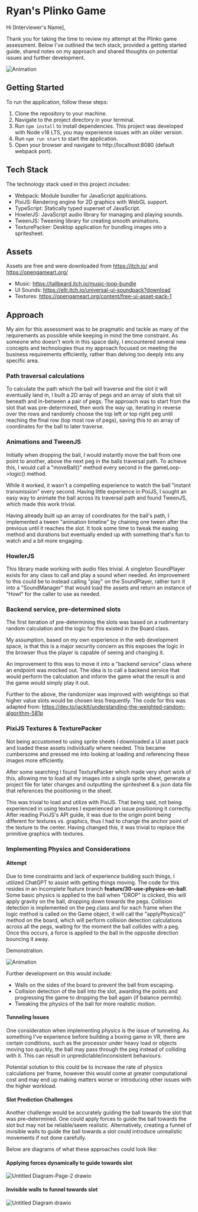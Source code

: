 # Ryan's Plinko Game
Hi [Interviewer's Name],

Thank you for taking the time to review my attempt at the Plinko game assessment. Below I've outlined the tech stack, provided a getting started guide, shared notes on my approach and shared thoughts on potential issues and further development.

![Animation](https://github.com/RyanLangman/plinko_game/assets/110283613/457c5fba-c7fb-475e-b00e-62becf63523a)

## Getting Started
To run the application, follow these steps:

1. Clone the repository to your machine.
2. Navigate to the project directory in your terminal.
3. Run ```npm install``` to install dependencies. This project was developed with Node v18 LTS, you may experience issues with an older version.
4. Run ```npm run start``` to start the application.
5. Open your browser and navigate to http://localhost:8080 (default webpack port).

## Tech Stack
The technology stack used in this project includes:

- Webpack: Module bundler for JavaScript applications.
- PixiJS: Rendering engine for 2D graphics with WebGL support.
- TypeScript: Statically typed superset of JavaScript.
- HowlerJS: JavaScript audio library for managing and playing sounds.
- TweenJS: Tweening library for creating smooth animations.
- TexturePacker: Desktop application for bundling images into a spritesheet.

## Assets
Assets are free and were downloaded from https://itch.io/ and https://opengameart.org/
- Music: https://tallbeard.itch.io/music-loop-bundle
- UI Sounds: https://ellr.itch.io/universal-ui-soundpack?download
- Textures: https://opengameart.org/content/free-ui-asset-pack-1

## Approach
My aim for this assessment was to be pragmatic and tackle as many of the requirements as possible while keeping in mind the time constraint. As someone who doesn't work in this space daily, I encountered several new concepts and technologies thus my approach focused on meeting the business requirements efficiently, rather than delving too deeply into any specific area.

### Path traversal calculations
To calculate the path which the ball will traverse and the slot it will eventually land in,
I built a 2D array of pegs and an array of slots that sit beneath and in-between a pair of pegs. The approach was to start from the slot that was pre-determined, then work the way up, iterating in reverse over the rows and randomly choose the top left or top right peg until reaching the final row (top most row of pegs), saving this to an array of coordinates for the ball to later traverse.

### Animations and TweenJS
Initially when dropping the ball, I would instantly move the ball from one point to another, above the next peg in the balls traversal path. To achieve this, I would call a "moveBall()" method every second in the gameLoop->logic() method.

While it worked, it wasn't a compelling experience to watch the ball "instant transmission" every second. Having little experience in PixiJS, I sought an easy way to animate the ball across its traversal path and found TweenJS, which made this work trivial.

Having already built up an array of coordinates for the ball's path, I implemented a tween "animation timeline" by chaining one tween after the previous until it reaches the slot. It took some time to tweak the easing method and durations but eventually ended up with something that's fun to watch and a bit more engaging.

### HowlerJS
This library made working with audio files trivial. A singleton SoundPlayer exists for any class to call and play a sound when needed. An improvement to this could be to instead calling "play" on the SoundPlayer, rather turn it into a "SoundManager" that would load the assets and return an instance of "Howl" for the caller to use as needed.

### Backend service, pre-determined slots
The first iteration of pre-determining the slots was based on a rudimentary random calculation and the logic for this existed in the Board class.

My assumption, based on my own experience in the web development space, is that this is a major security concern as this exposes the logic in the browser thus the player is capable of seeing and changing it. 

An improvement to this was to move it into a "backend service" class where an endpoint was mocked out. The idea is to call a backend service that would perform the calculation and inform the game what the result is and the game would simply play it out.

Further to the above, the randomizer was improved with weightings so that higher value slots would be chosen less frequently. The code for this was adapted from: https://dev.to/jacktt/understanding-the-weighted-random-algorithm-581p

### PixiJS Textures & TexturePacker
Not being accustomed to using sprite sheets I downloaded a UI asset pack and loaded these assets individually where needed. This became cumbersome and pressed me into looking at loading and referencing these images more efficiently.

After some searching I found TexturePacker which made very short work of this, allowing me to load all my images into a single sprite sheet, generate a project file for later changes and outputting the spritesheet & a json data file that references the positioning in the sheet.

This was trivial to load and utilize with PixiJS. That being said, not being experienced in using textures I experienced an issue positioning it correctly. After reading PixiJS's API guide, it was due to the origin point being different for textures vs. graphics, thus I had to change the anchor point of the texture to the center. Having changed this, it was trivial to replace the primitive graphics with textures.

### Implementing Physics and Considerations
#### Attempt
Due to time constraints and lack of experience building such things, I utilized ChatGPT to assist with getting things moving.
The code for this resides in an incomplete feature branch **feature/30-use-physics-on-ball**.
Some basic physics is applied to the ball when "DROP" is clicked, this will apply gravity on the ball, dropping down towards the pegs. Collision detection is implemented on the peg class
and for each frame when the logic method is called on the Game object, it will call the "applyPhysics()" method on the board, which will perform collision detection calculations across all
the pegs, waiting for the moment the ball collides with a peg. Once this occurs, a force is applied to the ball in the opposite direction bouncing it away.

Demonstration:

![Animation](https://github.com/RyanLangman/plinko_game/assets/110283613/d78a1555-ff3f-4c85-a731-fb2ff2781b19)

Further development on this would include:
- Walls on the sides of the board to prevent the ball from escaping.
- Collision detection of the ball into the slot, awarding the points and progressing the game to dropping the ball again (if balance permits).
- Tweaking the physics of the ball for more realistic motion.

#### Tunneling Issues
One consideration when implementing physics is the issue of tunneling. As something I've experience before building a boxing game in VR, there are certain conditions, such as the processor under heavy load or objects moving too quickly, the ball may pass through the peg instead of colliding with it. This can result in unpredictable/inconsistent behaviours.

Potential solution to this could be to increase the rate of physics calculations per frame, however this would come at greater computational cost and may end up making matters worse or introducing other issues with the higher workload.

#### Slot Prediction Challenges
Another challenge would be accurately guiding the ball towards the slot that was pre-determined. One could apply forces to guide the ball towards the slot but may not be reliable/seem realistic. Alternatively, creating a funnel of invisible walls to guide the ball towards a slot could introduce unrealistic movements if not done carefully.

Below are diagrams of what these approaches could look like:
#### Applying forces dynamically to guide towards slot
![Untitled Diagram-Page-2 drawio](https://github.com/RyanLangman/plinko_game/assets/110283613/7fb23783-aabe-4ee5-aab8-5fc5cd105111)

#### Invisible walls to funnel towards slot
![Untitled Diagram drawio](https://github.com/RyanLangman/plinko_game/assets/110283613/b781acb2-f2c7-40d4-a9e5-189c0ec25049)

